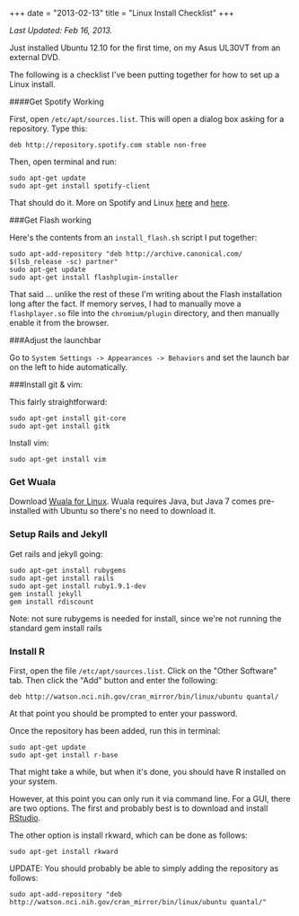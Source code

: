 +++
date = "2013-02-13"
title = "Linux Install Checklist"
+++

*Last Updated: Feb 16, 2013.*

Just installed Ubuntu 12.10 for the first time, on my Asus UL30VT from an external DVD.

The following is a checklist I've been putting together for how to set up a Linux install. 


####Get Spotify Working

First, open `/etc/apt/sources.list`. This will open a dialog box asking for a repository. Type this: 

	deb http://repository.spotify.com stable non-free

Then, open terminal and run: 

	sudo apt-get update
	sudo apt-get install spotify-client	

That should do it. More on Spotify and Linux [here](https://www.spotify.com/us/download/previews/) and [here](https://www.spotify.com/us/blog/archives/2010/07/12/linux/).
 

###Get Flash working

Here's the contents from an `install_flash.sh` script I put together:

	sudo apt-add-repository "deb http://archive.canonical.com/ $(lsb_release -sc) partner"
	sudo apt-get update
	sudo apt-get install flashplugin-installer

That said ... unlike the rest of these I'm writing about the Flash installation long after the fact. If memory serves, I had to manually move a `flashplayer.so` file into the `chromium/plugin` directory, and then manually enable it from the browser. 


###Adjust the launchbar

Go to `System Settings -> Appearances -> Behaviors` and set the launch bar on the left to hide automatically.

###Install git & vim:

This fairly straightforward:

	sudo apt-get install git-core
	sudo apt-get install gitk

Install vim:

	sudo apt-get install vim

### Get Wuala

Download [Wuala for Linux](http://www.wuala.com/en/download/linux). Wuala requires Java, but Java 7 comes pre-installed with Ubuntu so there's no need to download it.


### Setup Rails and Jekyll
Get rails and jekyll going:

	sudo apt-get install rubygems
	sudo apt-get install rails
	sudo apt-get install ruby1.9.1-dev
	gem install jekyll
	gem install rdiscount

Note: not sure rubygems is needed for install, since we're not running the standard gem install rails

### Install R


First, open the file `/etc/apt/sources.list`. Click on the "Other Software" tab. Then click the "Add" button and enter the following:

	deb http://watson.nci.nih.gov/cran_mirror/bin/linux/ubuntu quantal/

At that point you should be prompted to enter your password. 

Once the repository has been added, run this in terminal:

	sudo apt-get update
	sudo apt-get install r-base

That might take a while, but when it's done, you should have R installed on your system. 

However, at this point you can only run it via command line. For a GUI, there are two options. The first and probably best is to download and install [RStudio](http://www.rstudio.com/ide/download/desktop). 

The other option is install rkward, which can be done as follows:

	sudo apt-get install rkward

UPDATE: You should probably be able to simply adding the repository as follows: 

	sudo apt-add-repository "deb http://watson.nci.nih.gov/cran_mirror/bin/linux/ubuntu quantal/"


